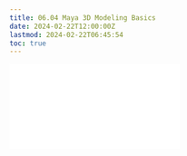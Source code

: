 ```yaml
---
title: 06.04 Maya 3D Modeling Basics
date: 2024-02-22T12:00:00Z
lastmod: 2024-02-22T06:45:54
toc: true
---
```


![Link to included file content](../../../../3d-modeling/maya/3d-modeling-basics-maya.md)
